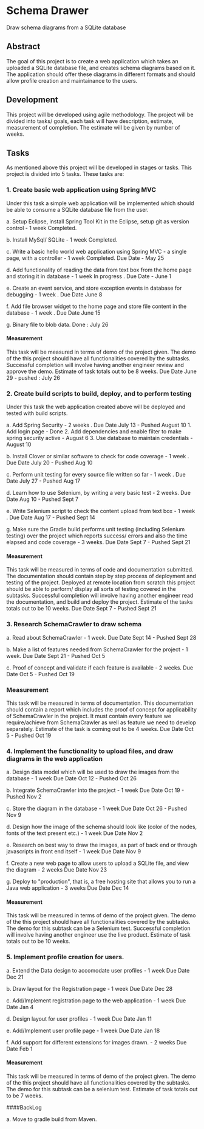 # Schema Drawer
Draw schema diagrams from a SQLite database

## Abstract
The goal of this project is to create a web application which takes an uploaded a SQLite database file, and creates schema diagrams based on it. The application should offer these diagrams in different formats and should allow profile creation and maintainance to the users.

## Development
This project will be developed using agile methodology. The project will be divided into tasks/ goals, each task will have description, estimate, measurement of completion. The estimate will be given by number of weeks.

## Tasks
As mentioned above this project will be developed in stages or tasks. This project is divided into 5 tasks.
These tasks are:

### 1. Create basic web application using Spring MVC

Under this task a simple web application will be implemented which should be able to consume a SQLite database file from the user. 

  a. Setup Eclipse, install Spring Tool Kit in the Eclipse, setup git as version control - 1 week
     Completed.
  
  b. Install MySql/ SQLite - 1 week
     Completed.
  
  c. Write a basic hello world web application using Spring MVC - a single page, with a controller - 1 week
     Completed. Due Date - May 25 
  
  d. Add functionality of reading the data from text box from the home page and storing it in database - 1 week In progress . Due Date - June 1
  
  e. Create an event service, and store exception events in database for debugging - 1 week . Due Date June 8
  
  f. Add file browser widget to the home page and store file content in the database - 1 week . Due Date June 15
  
  g. Binary file to blob data. Done : July 26
  
  
#### Measurement 
This task will be measured in terms of demo of the project given. The demo of the this project should have all functionalities covered by the subtasks. Successful completion will involve having another engineer review and approve the demo. Estimate of task totals out to be 8 weeks. Due Date June 29 - pushed : July 26

### 2. Create build scripts to build, deploy, and to perform testing

Under this task the web application created above will be deployed and tested with build scripts. 

  a. Add Spring Security - 2 weeks . Due Date July 13 - Pushed August 10
    1. Add login page - Done
    2. Add dependencies and enable filter to make spring security active - August 6
    3. Use database to maintain credentials - August 10
  
  b. Install Clover or similar software to check for code coverage - 1 week . Due Date July 20 - Pushed Aug 10
  
  c. Perform unit testing for every source file written so far - 1 week . Due Date July 27 - Pushed Aug 17
  
  d. Learn how to use Selenium, by writing a very basic test - 2 weeks. Due Date Aug 10 - Pushed Sept 7
  
  e. Write Selenium script to check the content upload from text box - 1 week . Due Date Aug 17 - Pushed Sept 14
  
  g. Make sure the Gradle build performs unit testing (including Selenium testing) over the project which reports success/ errors and also the time elapsed and code coverage - 3 weeks. Due Date Sept 7 - Pushed Sept 21
  
#### Measurement 
This task will be measured in terms of code and documentation submitted. The documentation should contain step by step process of deployment and testing of the project. Deployed at remote location from scratch this project should be able to perform/ display all sorts of testing covered in the subtasks. Successful completion will involve having another engineer read the documentation, and build and deploy the project. Estimate of the tasks totals out to be 10 weeks. Due Date Sept 7 - Pushed Sept 21

### 3. Research SchemaCrawler to draw schema

  a. Read about SchemaCrawler - 1 week. Due Date Sept 14 - Pushed Sept 28
  
  b. Make a list of features needed from SchemaCrawler for the project - 1 week. Due Date Sept 21 - Pushed Oct 5
  
  c. Proof of concept and validate if each feature is available - 2 weeks. Due Date Oct 5 - Pushed Oct 19
  
### Measurement
This task will be measured in terms of documentation. This documentation should contain a report which includes the proof of concept for applicability of SchemaCrawler in the project. It must contain every feature we require/achieve from SchemaCrawler as well as feature we need to develop separately. Estimate of the task is coming out to be 4 weeks. Due Date Oct 5 - Pushed Oct 19

### 4. Implement the functionality to upload files, and draw diagrams in the web application

  a. Design data model which will be used to draw the images from the database - 1 week Due Date Oct 12 - Pushed Oct 26
  
  b. Integrate SchemaCrawler into the project - 1 week Due Date Oct 19 - Pushed Nov 2
  
  c. Store the diagram in the database - 1 week Due Date Oct 26 - Pushed Nov 9
  
  d. Design how the image of the schema should look like (color of the nodes, fonts of the text present etc.) - 1 week Due Date Nov 2
  
  e. Research on best way to draw the images, as part of back end or through javascripts in front end itself - 1 week Due Date Nov 9
  
  f. Create a new web page to allow users to upload a SQLite file, and view the diagram - 2 weeks Due Date Nov 23
  
  g. Deploy to "production", that is, a free hosting site that allows you to run a Java web application - 3 weeks Due Date Dec 14
  
#### Measurement 
This task will be measured in terms of demo of the project given. The demo of the this project should have all functionalities covered by the subtasks. The demo for this subtask can be a Selenium test. Successful completion will involve having another engineer use the live product. Estimate of task totals out to be 10 weeks.

### 5. Implement profile creation for users. 
  a. Extend the Data design to accomodate user profiles - 1 week Due Date Dec 21
  
  b. Draw layout for the Registration page - 1 week Due Date Dec 28
  
  c. Add/Implement registration page to the web application - 1 week Due Date Jan 4
  
  d. Design layout for user profiles - 1 week Due Date Jan 11
  
  e. Add/Implement user profile page - 1 week Due Date Jan 18
  
  f. Add support for different extensions for images drawn. - 2 weeks Due Date Feb 1 
  
#### Measurement 
  This task will be measured in terms of demo of the project given. The demo of the this project should have all functionalities covered by the subtasks. The demo for this subtask can be a selenium test. Estimate of task totals out to be 7 weeks.
  
  ####BackLog
  
  a. Move to gradle build from Maven.
  
  
  
  
